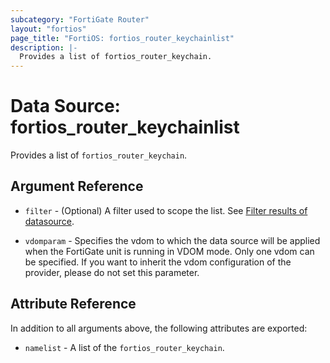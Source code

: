 ```yaml
---
subcategory: "FortiGate Router"
layout: "fortios"
page_title: "FortiOS: fortios_router_keychainlist"
description: |-
  Provides a list of fortios_router_keychain.
---
```


# Data Source: fortios_router_keychainlist
Provides a list of `fortios_router_keychain`.

## Argument Reference

* `filter` - (Optional) A filter used to scope the list. See [Filter results of datasource](https://registry.terraform.io/providers/fortinetdev/fortios/latest/docs/guides/fgt_filter).

* `vdomparam` - Specifies the vdom to which the data source will be applied when the FortiGate unit is running in VDOM mode. Only one vdom can be specified. If you want to inherit the vdom configuration of the provider, please do not set this parameter.

## Attribute Reference

In addition to all arguments above, the following attributes are exported:

* `namelist` -  A list of the `fortios_router_keychain`.
